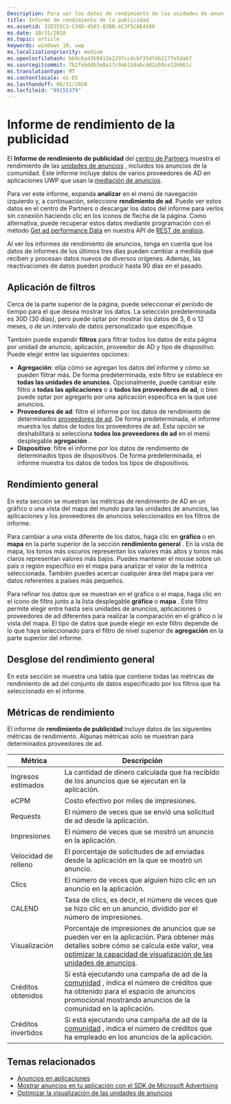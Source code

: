 ```yaml
---
Description: Para ver los datos de rendimiento de las unidades de anuncios de las aplicaciones, use el informe de rendimiento de publicidad del centro de Partners.
title: Informe de rendimiento de la publicidad
ms.assetid: 32E555C3-C34D-4503-82BB-4C3F5CAE4500
ms.date: 10/31/2018
ms.topic: article
keywords: windows 10, uwp
ms.localizationpriority: medium
ms.openlocfilehash: bb9c6a43b9411b2297cc4cbf35dfdb2177e5dab7
ms.sourcegitcommit: 7b2febddb3e8a17c9ab158abcdd2a59ce126661c
ms.translationtype: MT
ms.contentlocale: es-ES
ms.lasthandoff: 08/31/2020
ms.locfileid: "89155379"
---
```

# <a name="advertising-performance-report"></a>Informe de rendimiento de la publicidad


El **Informe de rendimiento de publicidad** del [centro de Partners](https://partner.microsoft.com/dashboard) muestra el rendimiento de las [unidades de anuncios](in-app-ads.md) , incluidos los anuncios de la comunidad. Este informe incluye datos de varios proveedores de AD en aplicaciones UWP que usan la [mediación de anuncios](in-app-ads.md#mediation).

Para ver este informe, expanda **analizar** en el menú de navegación izquierdo y, a continuación, seleccione **rendimiento de ad**. Puede ver estos datos en el centro de Partners o descargar los datos del informe para verlos sin conexión haciendo clic en los iconos de flecha de la página. Como alternativa, puede recuperar estos datos mediante programación con el método [Get ad performance Data](../monetize/get-ad-performance-data.md) en nuestra API de [REST de análisis](../monetize/access-analytics-data-using-windows-store-services.md).

Al ver los informes de rendimiento de anuncios, tenga en cuenta que los datos de informes de los últimos tres días pueden cambiar a medida que reciben y procesan datos nuevos de diversos orígenes. Además, las reactivaciones de datos pueden producir hasta 90 días en el pasado.

## <a name="apply-filters"></a>Aplicación de filtros

Cerca de la parte superior de la página, puede seleccionar el período de tiempo para el que desea mostrar los datos. La selección predeterminada es 30D (30 días), pero puede optar por mostrar los datos de 3, 6 o 12 meses, o de un intervalo de datos personalizado que especifique.

También puede expandir **filtros** para filtrar todos los datos de esta página por unidad de anuncio, aplicación, proveedor de AD y tipo de dispositivo. Puede elegir entre las siguientes opciones:

* **Agregación**: elija cómo se agregan los datos del informe y cómo se pueden filtrar más. De forma predeterminada, este filtro se establece en **todas las unidades de anuncios**. Opcionalmente, puede cambiar este filtro a **todas las aplicaciones** o a **todos los proveedores de ad**, o bien puede optar por agregarlo por una aplicación específica en la que use anuncios.
* **Proveedores de ad**: filtre el informe por los datos de rendimiento de determinados [proveedores de ad](in-app-ads.md#paid-networks). De forma predeterminada, el informe muestra los datos de todos los proveedores de ad. Esta opción se deshabilitará si selecciona **todos los proveedores de ad** en el menú desplegable **agregación** .
* **Dispositivo**: filtre el informe por los datos de rendimiento de determinados tipos de dispositivos. De forma predeterminada, el informe muestra los datos de todos los tipos de dispositivos.

## <a name="overall-performance"></a>Rendimiento general

En esta sección se muestran las métricas de rendimiento de AD en un gráfico o una vista del mapa del mundo para las unidades de anuncios, las aplicaciones y los proveedores de anuncios seleccionados en los filtros de informe.

Para cambiar a una vista diferente de los datos, haga clic en **gráfico** o en **mapa** en la parte superior de la sección **rendimiento general** . En la vista de mapa, los tonos más oscuros representan los valores más altos y tonos más claros representan valores más bajos. Puedes mantener el mouse sobre un país o región específico en el mapa para analizar el valor de la métrica seleccionada. También puedes acercar cualquier área del mapa para ver datos referentes a países más pequeños.

Para refinar los datos que se muestran en el gráfico o el mapa, haga clic en el icono de filtro junto a la lista desplegable **gráfico** o **mapa** . Este filtro permite elegir entre hasta seis unidades de anuncios, aplicaciones o proveedores de ad diferentes para realizar la comparación en el gráfico o la vista del mapa. El tipo de datos que puede elegir en este filtro depende de lo que haya seleccionado para el filtro de nivel superior de **agregación** en la parte superior del informe.


## <a name="overall-performance-breakdown"></a>Desglose del rendimiento general

En esta sección se muestra una tabla que contiene todas las métricas de rendimiento de ad del conjunto de datos especificado por los filtros que ha seleccionado en el informe.

## <a name="performance-metrics"></a>Métricas de rendimiento

El informe de **rendimiento de publicidad** incluye datos de las siguientes métricas de rendimiento. Algunas métricas solo se muestran para determinados proveedores de ad.

|  Métrica  |  Descripción  |
|----------|---------------|
| Ingresos estimados  |  La cantidad de dinero calculada que ha recibido de los anuncios que se ejecutan en la aplicación. |
| eCPM  |  Costo efectivo por miles de impresiones. |
| Requests  | El número de veces que se envió una solicitud de ad desde la aplicación.  |
| Impresiones  | El número de veces que se mostró un anuncio en la aplicación.  |
| Velocidad de relleno  | El porcentaje de solicitudes de ad enviadas desde la aplicación en la que se mostró un anuncio.  |
| Clics  |  El número de veces que alguien hizo clic en un anuncio en la aplicación. |
| CALEND  |  Tasa de clics, es decir, el número de veces que se hizo clic en un anuncio, dividido por el número de impresiones. |
| Visualización | Porcentaje de impresiones de anuncios que se pueden ver en la aplicación. Para obtener más detalles sobre cómo se calcula este valor, vea [optimizar la capacidad de visualización de las unidades de anuncios](../monetize/optimize-ad-unit-viewability.md). |
| Créditos obtenidos  | Si está ejecutando una campaña de ad de la [comunidad](./about-community-ads.md) , indica el número de créditos que ha obtenido para el espacio de anuncios promocional mostrando anuncios de la comunidad en la aplicación.  |
| Créditos invertidos  | Si está ejecutando una campaña de ad de la [comunidad](./about-community-ads.md) , indica el número de créditos que ha empleado en los anuncios de la aplicación.  |

## <a name="related-topics"></a>Temas relacionados

* [Anuncios en aplicaciones](in-app-ads.md)
* [Mostrar anuncios en tu aplicación con el SDK de Microsoft Advertising](../monetize/display-ads-in-your-app.md)
* [Optimizar la visualización de las unidades de anuncios](../monetize/optimize-ad-unit-viewability.md)


 